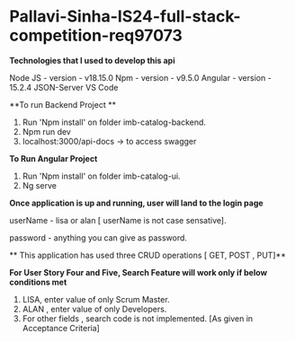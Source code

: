 # Pallavi-Sinha-IS24-full-stack-competition-req97073

**Technologies that I used to develop this api**

Node JS - version - v18.15.0
Npm  - version - v9.5.0
Angular - version - 15.2.4
JSON-Server
VS Code

**To run Backend Project **

1.	Run 'Npm install' on folder imb-catalog-backend.
2.	Npm run dev
3.	localhost:3000/api-docs → to access swagger

**To Run Angular Project** 
1.	Run 'Npm install' on folder imb-catalog-ui.
2.	Ng serve

**Once application is up and running, user will land to the login page**

userName - lisa or alan [ userName is not case sensative].

password - anything you can give as password.

** This application has used three CRUD operations [ GET, POST , PUT]**

**For User Story Four and Five, Search Feature will work only if below conditions met**

1) LISA, enter value of only Scrum Master.
2) ALAN , enter value of only Developers.
3) For other fields , search code is not implemented. [As given in Acceptance Criteria]
